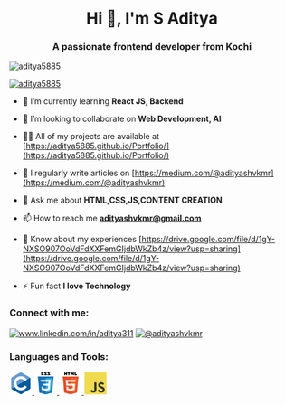 <h1 align="center">Hi 👋, I'm S Aditya</h1>
<h3 align="center">A passionate frontend developer from Kochi</h3>

<p align="left"> <img src="https://komarev.com/ghpvc/?username=aditya5885&label=Profile%20views&color=0e75b6&style=flat" alt="aditya5885" /> </p>

<p align="left"> <a href="https://github.com/ryo-ma/github-profile-trophy"><img src="https://github-profile-trophy.vercel.app/?username=aditya5885" alt="aditya5885" /></a> </p>

- 🌱 I’m currently learning **React JS, Backend**

- 👯 I’m looking to collaborate on **Web Development, AI**

- 👨‍💻 All of my projects are available at [https://aditya5885.github.io/Portfolio/](https://aditya5885.github.io/Portfolio/)

- 📝 I regularly write articles on [https://medium.com/@adityashvkmr](https://medium.com/@adityashvkmr)

- 💬 Ask me about **HTML,CSS,JS,CONTENT CREATION**

- 📫 How to reach me **adityashvkmr@gmail.com**

- 📄 Know about my experiences [https://drive.google.com/file/d/1gY-NXSO907OoVdFdXXFemGIjdbWkZb4z/view?usp=sharing](https://drive.google.com/file/d/1gY-NXSO907OoVdFdXXFemGIjdbWkZb4z/view?usp=sharing)

- ⚡ Fun fact **I love Technology**

<h3 align="left">Connect with me:</h3>
<p align="left">
<a href="https://linkedin.com/in/www.linkedin.com/in/aditya311" target="blank"><img align="center" src="https://raw.githubusercontent.com/rahuldkjain/github-profile-readme-generator/master/src/images/icons/Social/linked-in-alt.svg" alt="www.linkedin.com/in/aditya311" height="30" width="40" /></a>
<a href="https://medium.com/@adityashvkmr" target="blank"><img align="center" src="https://raw.githubusercontent.com/rahuldkjain/github-profile-readme-generator/master/src/images/icons/Social/medium.svg" alt="@adityashvkmr" height="30" width="40" /></a>
</p>

<h3 align="left">Languages and Tools:</h3>
<p align="left"> <a href="https://www.cprogramming.com/" target="_blank" rel="noreferrer"> <img src="https://raw.githubusercontent.com/devicons/devicon/master/icons/c/c-original.svg" alt="c" width="40" height="40"/> </a> <a href="https://www.w3schools.com/css/" target="_blank" rel="noreferrer"> <img src="https://raw.githubusercontent.com/devicons/devicon/master/icons/css3/css3-original-wordmark.svg" alt="css3" width="40" height="40"/> </a> <a href="https://www.w3.org/html/" target="_blank" rel="noreferrer"> <img src="https://raw.githubusercontent.com/devicons/devicon/master/icons/html5/html5-original-wordmark.svg" alt="html5" width="40" height="40"/> </a> <a href="https://developer.mozilla.org/en-US/docs/Web/JavaScript" target="_blank" rel="noreferrer"> <img src="https://raw.githubusercontent.com/devicons/devicon/master/icons/javascript/javascript-original.svg" alt="javascript" width="40" height="40"/> </a> </p>
